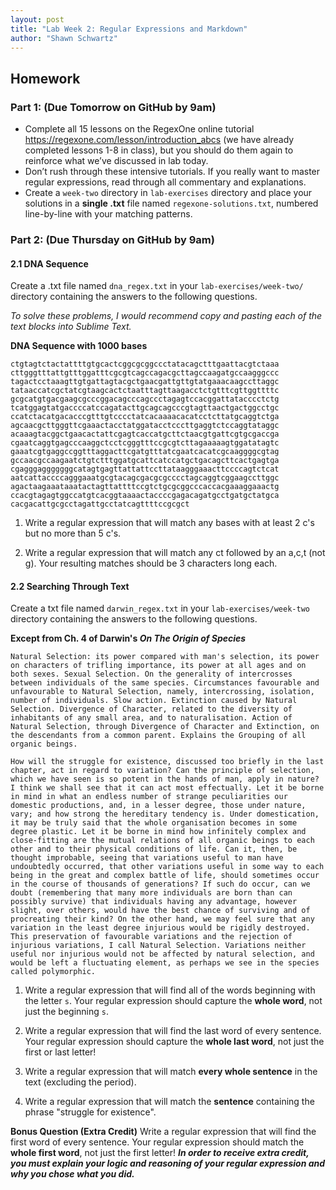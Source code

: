```yaml
---
layout: post
title: "Lab Week 2: Regular Expressions and Markdown"
author: "Shawn Schwartz"
---
```


## Homework

### Part 1: (Due Tomorrow on GitHub by 9am)

 - Complete all 15 lessons on the RegexOne online tutorial https://regexone.com/lesson/introduction_abcs (we have already completed lessons 1-8 in class), but you should do them again to reinforce what we’ve discussed in lab today.
 - Don’t rush through these intensive tutorials. If you really want to master regular expressions, read through all commentary and explanations.
 - Create a `week-two` directory in `lab-exercises` directory and place your solutions in a **single .txt** file named `regexone-solutions.txt`, numbered line-by-line with your matching patterns.

### Part 2: (Due Thursday on GitHub by 9am)

#### 2.1 DNA Sequence
Create a .txt file named `dna_regex.txt` in your `lab-exercises/week-two/` directory containing the answers to the following questions.

*To solve these problems, I would recommend copy and pasting each of the text blocks into Sublime Text.*

**DNA Sequence with 1000 bases**
```
ctgtagtctactattttgtgcactcggcgcggccctatacagctttgaattacgtctaaa
cttgggtttattgtttggatttcgcgtcagccagacgcttagccaagatgccaagggccc
tagactcctaaagttgtgattagtacgctgaacgattgttgtatgaaacaagccttaggc
tataaccatcgctatcgtaagcactctaatttagttaagacctctgtttcgttggttttc
gcgcatgtgacgaagcgcccggacagcccagccctagagtccacggattatacccctctg
tcatggagtatgaccccatccagatacttgcagcagcccgtagttaactgactggcctgc
ccatctacatgacacccgtttgtcccctatcacaaaacacatcctcttatgcaggtctga
agcaacgcttgggttcgaaactacctatggatacctcccttgaggtctccaggtataggc
acaaagtacggctgaacactattcgagtcaccatgcttctaacgtgattcgtgcgaccga
cgaatcaggtgagcccaaggctcctcgggtttccgcgtcttagaaaaagtggatatagtc
gaaatcgtgaggccggtttaggacttcgatgtttatcgaatcacatcgcaaggggcgtag
gccaacgccaagaatctgtctttggatgcattcatccatgctgacagcttcactgagtga
cgagggagggggggcatagtgagttattattccttataagggaaacttccccagtctcat
aatcattaccccagggaaatgcgtacagcgacgcgcccctagcaggtcggaagccttggc
agactaagaaataaatactagttattttccgtctgcgcggcccaccacgaaaggaaactg
ccacgtagagtggccatgtcacggtaaaactaccccgagacagatgcctgatgctatgca
cacgacattgcgcctagattgcctatcagttttccgcgct
```

1. Write a regular expression that will match any bases with at least 2 c's but no more than 5 c's.

2. Write a regular expression that will match any ct followed by an a,c,t (not g). Your resulting matches should be 3 characters long each.

#### 2.2 Searching Through Text
Create a txt file named `darwin_regex.txt` in your `lab-exercises/week-two` directory containing the answers to the following questions.

**Except from Ch. 4 of Darwin's *On The Origin of Species***
```
Natural Selection: its power compared with man's selection, its power on characters of trifling importance, its power at all ages and on both sexes. Sexual Selection. On the generality of intercrosses between individuals of the same species. Circumstances favourable and unfavourable to Natural Selection, namely, intercrossing, isolation, number of individuals. Slow action. Extinction caused by Natural Selection. Divergence of Character, related to the diversity of inhabitants of any small area, and to naturalisation. Action of Natural Selection, through Divergence of Character and Extinction, on the descendants from a common parent. Explains the Grouping of all organic beings.

How will the struggle for existence, discussed too briefly in the last chapter, act in regard to variation? Can the principle of selection, which we have seen is so potent in the hands of man, apply in nature? I think we shall see that it can act most effectually. Let it be borne in mind in what an endless number of strange peculiarities our domestic productions, and, in a lesser degree, those under nature, vary; and how strong the hereditary tendency is. Under domestication, it may be truly said that the whole organisation becomes in some degree plastic. Let it be borne in mind how infinitely complex and close-fitting are the mutual relations of all organic beings to each other and to their physical conditions of life. Can it, then, be thought improbable, seeing that variations useful to man have undoubtedly occurred, that other variations useful in some way to each being in the great and complex battle of life, should sometimes occur in the course of thousands of generations? If such do occur, can we doubt (remembering that many more individuals are born than can possibly survive) that individuals having any advantage, however slight, over others, would have the best chance of surviving and of procreating their kind? On the other hand, we may feel sure that any variation in the least degree injurious would be rigidly destroyed. This preservation of favourable variations and the rejection of injurious variations, I call Natural Selection. Variations neither useful nor injurious would not be affected by natural selection, and would be left a fluctuating element, as perhaps we see in the species called polymorphic.
```

1. Write a regular expression that will find all of the words beginning with the letter `s`. Your regular expression should capture the **whole word**, not just the beginning `s`.

2. Write a regular expression that will find the last word of every sentence. Your regular expression should capture the **whole last word**, not just the first or last letter! 

3. Write a regular expression that will match **every whole sentence** in the text (excluding the period).

4. Write a regular expression that will match the **sentence** containing the phrase "struggle for existence".

**Bonus Question (Extra Credit)**
Write a regular expression that will find the first word of every sentence. Your regular expression should match the **whole first word**, not just the first letter! **_In order to receive extra credit, you must explain your logic and reasoning of your regular expression and why you chose what you did._**